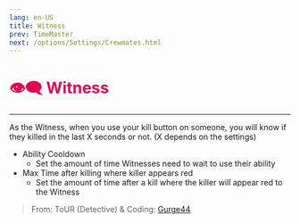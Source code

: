 ```yaml
---
lang: en-US
title: Witness
prev: TimeMaster
next: /options/Settings/Crewmates.html
---
```


# <font color="#e70052">👁️‍🗨️ <b>Witness</b></font> <Badge text="Support" type="tip" vertical="middle"/>
---

As the Witness, when you use your kill button on someone, you will know if they killed in the last X seconds or not. (X depends on the settings)
* Ability Cooldown
  * Set the amount of time Witnesses need to wait to use their ability
* Max Time after killing where killer appears red
  * Set the amount of time after a kill where the killer will appear red to the Witness

> From: ToUR (Detective) & Coding: [Gurge44](#)